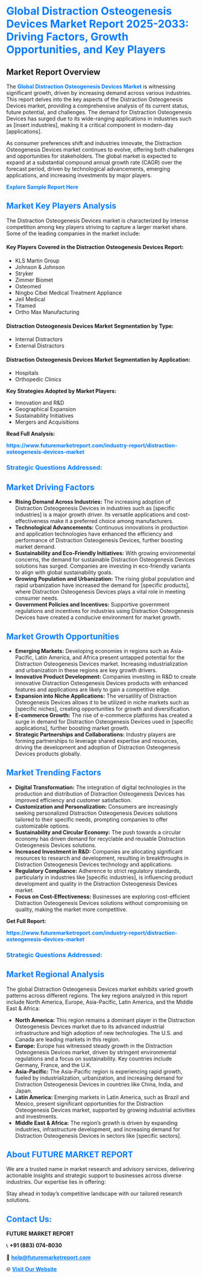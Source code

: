 <h1 style="color: #007BFF;">Global Distraction Osteogenesis Devices Market Report 2025-2033: Driving Factors, Growth Opportunities, and Key Players</h1>

<section id="overview">
<h2>Market Report Overview</h2>
<p>The <a href="https://www.futuremarketreport.com/industry-report/distraction-osteogenesis-devices-market" style="color: #007BFF; text-decoration: none;"><strong>Global Distraction Osteogenesis Devices Market</strong></a> is witnessing significant growth, driven by increasing demand across various industries. This report delves into the key aspects of the Distraction Osteogenesis Devices market, providing a comprehensive analysis of its current status, future potential, and challenges. The demand for Distraction Osteogenesis Devices has surged due to its wide-ranging applications in industries such as [insert industries], making it a critical component in modern-day [applications].</p>
<p>As consumer preferences shift and industries innovate, the Distraction Osteogenesis Devices market continues to evolve, offering both challenges and opportunities for stakeholders. The global market is expected to expand at a substantial compound annual growth rate (CAGR) over the forecast period, driven by technological advancements, emerging applications, and increasing investments by major players.</p>
</section>

<section id="overview">
<p><a href="https://www.futuremarketreport.com/request-sample/reportId=27479" style="color: #007BFF; text-decoration: none;"><strong>Explore Sample Report Here</strong></a></p>
</section>

<section id="key-players">
<h2 style="color: #007BFF;">Market Key Players Analysis</h2>
<p>The Distraction Osteogenesis Devices market is characterized by intense competition among key players striving to capture a larger market share. Some of the leading companies in the market include:</p>
<h4>Key Players Covered in the Distraction Osteogenesis Devices Report:</h4>
<ul><li>KLS Martin Group</li><li>Johnson &amp; Johnson</li><li>Stryker</li><li>Zimmer Biomet</li><li>Osteomed</li><li>Ningbo Cibei Medical Treatment Appliance</li><li>Jeil Medical</li><li>Titamed</li><li>Ortho Max Manufacturing</li></ul>
<h4>Distraction Osteogenesis Devices Market Segmentation by Type:</h4>
<ul><li>Internal Distractors</li><li>External Distractors</li></ul>

<h4>Distraction Osteogenesis Devices Market Segmentation by Application:</h4>
<ul><li>Hospitals</li><li>Orthopedic Clinics</li></ul>
<p><strong>Key Strategies Adopted by Market Players:</strong></p>
<ul>
<li>Innovation and R&D</li>
<li>Geographical Expansion</li>
<li>Sustainability Initiatives</li>
<li>Mergers and Acquisitions</li>
</ul>
</section>

<section>
<p><strong>Read Full Analysis: </strong></p><a href="https://www.futuremarketreport.com/industry-report/distraction-osteogenesis-devices-market" style="color: #007BFF; text-decoration: none;"><strong>https://www.futuremarketreport.com/industry-report/distraction-osteogenesis-devices-market</strong></a>
<h3 style="color: #007BFF;">Strategic Questions Addressed:</h3>
</section>

<section id="driving-factors">
<h2 style="color: #007BFF;">Market Driving Factors</h2>
<ul>
<li><strong>Rising Demand Across Industries:</strong> The increasing adoption of Distraction Osteogenesis Devices in industries such as [specific industries] is a major growth driver. Its versatile applications and cost-effectiveness make it a preferred choice among manufacturers.</li>
<li><strong>Technological Advancements:</strong> Continuous innovations in production and application technologies have enhanced the efficiency and performance of Distraction Osteogenesis Devices, further boosting market demand.</li>
<li><strong>Sustainability and Eco-Friendly Initiatives:</strong> With growing environmental concerns, the demand for sustainable Distraction Osteogenesis Devices solutions has surged. Companies are investing in eco-friendly variants to align with global sustainability goals.</li>
<li><strong>Growing Population and Urbanization:</strong> The rising global population and rapid urbanization have increased the demand for [specific products], where Distraction Osteogenesis Devices plays a vital role in meeting consumer needs.</li>
<li><strong>Government Policies and Incentives:</strong> Supportive government regulations and incentives for industries using Distraction Osteogenesis Devices have created a conducive environment for market growth.</li>
</ul>
</section>

<section id="growth-opportunities">
<h2 style="color: #007BFF;">Market Growth Opportunities</h2>
<ul>
<li><strong>Emerging Markets:</strong> Developing economies in regions such as Asia-Pacific, Latin America, and Africa present untapped potential for the Distraction Osteogenesis Devices market. Increasing industrialization and urbanization in these regions are key growth drivers.</li>
<li><strong>Innovative Product Development:</strong> Companies investing in R&D to create innovative Distraction Osteogenesis Devices products with enhanced features and applications are likely to gain a competitive edge.</li>
<li><strong>Expansion into Niche Applications:</strong> The versatility of Distraction Osteogenesis Devices allows it to be utilized in niche markets such as [specific niches], creating opportunities for growth and diversification.</li>
<li><strong>E-commerce Growth:</strong> The rise of e-commerce platforms has created a surge in demand for Distraction Osteogenesis Devices used in [specific applications], further boosting market growth.</li>
<li><strong>Strategic Partnerships and Collaborations:</strong> Industry players are forming partnerships to leverage shared expertise and resources, driving the development and adoption of Distraction Osteogenesis Devices products globally.</li>
</ul>
</section>

<section id="trending-factors">
<h2 style="color: #007BFF;">Market Trending Factors</h2>
<ul>
<li><strong>Digital Transformation:</strong> The integration of digital technologies in the production and distribution of Distraction Osteogenesis Devices has improved efficiency and customer satisfaction.</li>
<li><strong>Customization and Personalization:</strong> Consumers are increasingly seeking personalized Distraction Osteogenesis Devices solutions tailored to their specific needs, prompting companies to offer customizable options.</li>
<li><strong>Sustainability and Circular Economy:</strong> The push towards a circular economy has driven demand for recyclable and reusable Distraction Osteogenesis Devices solutions.</li>
<li><strong>Increased Investment in R&D:</strong> Companies are allocating significant resources to research and development, resulting in breakthroughs in Distraction Osteogenesis Devices technology and applications.</li>
<li><strong>Regulatory Compliance:</strong> Adherence to strict regulatory standards, particularly in industries like [specific industries], is influencing product development and quality in the Distraction Osteogenesis Devices market.</li>
<li><strong>Focus on Cost-Effectiveness:</strong> Businesses are exploring cost-efficient Distraction Osteogenesis Devices solutions without compromising on quality, making the market more competitive.</li>
</ul>
</section>

<section>
<p><strong>Get Full Report: </strong></p><a href="https://www.futuremarketreport.com/industry-report/distraction-osteogenesis-devices-market" style="color: #007BFF; text-decoration: none;"><strong>https://www.futuremarketreport.com/industry-report/distraction-osteogenesis-devices-market</strong></a>
<h3 style="color: #007BFF;">Strategic Questions Addressed:</h3>
</section>


<section id="regional-analysis">
<h2 style="color: #007BFF;">Market Regional Analysis</h2>
<p>The global Distraction Osteogenesis Devices market exhibits varied growth patterns across different regions. The key regions analyzed in this report include North America, Europe, Asia-Pacific, Latin America, and the Middle East & Africa:</p>
<ul>
<li><strong>North America:</strong> This region remains a dominant player in the Distraction Osteogenesis Devices market due to its advanced industrial infrastructure and high adoption of new technologies. The U.S. and Canada are leading markets in this region.</li>
<li><strong>Europe:</strong> Europe has witnessed steady growth in the Distraction Osteogenesis Devices market, driven by stringent environmental regulations and a focus on sustainability. Key countries include Germany, France, and the U.K.</li>
<li><strong>Asia-Pacific:</strong> The Asia-Pacific region is experiencing rapid growth, fueled by industrialization, urbanization, and increasing demand for Distraction Osteogenesis Devices in countries like China, India, and Japan.</li>
<li><strong>Latin America:</strong> Emerging markets in Latin America, such as Brazil and Mexico, present significant opportunities for the Distraction Osteogenesis Devices market, supported by growing industrial activities and investments.</li>
<li><strong>Middle East & Africa:</strong> The region’s growth is driven by expanding industries, infrastructure development, and increasing demand for Distraction Osteogenesis Devices in sectors like [specific sectors].</li>
</ul>
</section>

<footer>
<h2 style="color: #007BFF;">About FUTURE MARKET REPORT</h2>
<p>We are a trusted name in market research and advisory services, delivering actionable insights and strategic support to businesses across diverse industries. Our expertise lies in offering:</p>

<p>Stay ahead in today’s competitive landscape with our tailored research solutions.</p>

<h2 style="color: #007BFF;">Contact Us:</h2>
<p><strong>FUTURE MARKET REPORT</strong></p>
<p>📞 <strong>+91 (883) 074-8030</strong></p>
<p>📧 <strong><a href="mailto:help@futuremarketreport.com" style="color: #007BFF;">help@futuremarketreport.com</a></strong></p>
<p>🌐 <strong><a href="https://www.futuremarketreport.com/" style="color: #007BFF;">Visit Our Website</a></strong></p>
</footer>